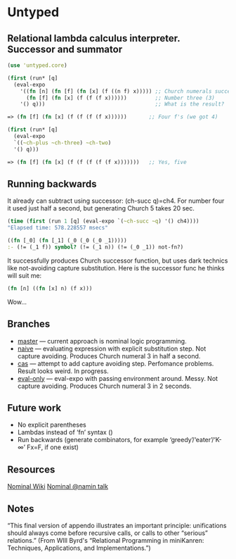Untyped
==========
Relational lambda calculus interpreter.
Successor and summator
----------------------
```clojure
(use 'untyped.core)

(first (run* [q]
  (eval-expo
    '((fn [n] (fn [f] (fn [x] (f ((n f) x))))) ;; Church numerals successor
      (fn [f] (fn [x] (f (f (f x))))))         ;; Number three (3)
    '() q)))                                   ;; What is the result?

=> (fn [f] (fn [x] (f (f (f (f x))))))       ;; Four f's (we got 4)

(first (run* [q]
  (eval-expo
  `((~ch-plus ~ch-three) ~ch-two)
  '() q)))

=> (fn [f] (fn [x] (f (f (f (f (f x)))))))   ;; Yes, five
```
Running backwards
-----------------
It already can subtract using successor: (ch-succ q)=ch4.
For number four it used just half a second, but generating Church 5 takes 20 sec.
```clojure
(time (first (run 1 [q] (eval-expo `(~ch-succ ~q) '() ch4))))
"Elapsed time: 578.228557 msecs"

((fn [_0] (fn [_1] (_0 (_0 (_0 _1)))))
:- (!= (_1 f)) symbol? (!= (_1 n)) (!= (_0 _1)) not-fn?)
```

It successfully produces Church successor function, but uses dark technics like not-avoiding capture substitution.
Here is the successor func he thinks will suit me:
```clojure
(fn [n] ((fn [x] n) (f x)))
```
Wow…

Branches
--------
- [master](https://github.com/Oregu/untyped) — current approach is nominal logic programming.
- [naive](https://github.com/Oregu/untyped/tree/naive) — evaluating expression with explicit substitution step. Not capture avoiding. Produces Church numeral 3 in half a second.
- [cas](https://github.com/Oregu/untyped/tree/cas) — attempt to add capture avoiding step. Perfomance problems. Result looks weird. In progress.
- [eval-only](https://github.com/Oregu/untyped/tree/eval-only) — eval-expo with passing environment around. Messy. Not capture avoiding. Produces Church numeral 3 in 2 seconds.

Future work
-----------
- No explicit parentheses
- Lambdas instead of ‘fn’ syntax ()
- Run backwards (generate combinators, for example ‘greedy’/‘eater’/‘K-∞’ Fx=F, if one exist)

Resources
---------
[Nominal Wiki](https://github.com/clojure/core.logic/wiki/core.logic.nominal)
[Nominal @namin talk](https://github.com/namin/minikanren-confo/blob/master/src/talk.clj)

Notes
-----
“This final version of appendo illustrates an important principle: unifications should always come before recursive calls, or calls to other “serious” relations.”
(From WIll Byrd's “Relational Programming in miniKanren: Techniques, Applications, and Implementations.”)
